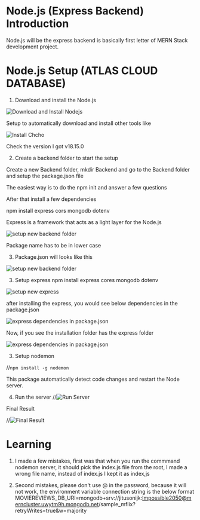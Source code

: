 # Node.js (Express Backend) Introduction
Node.js will be the express backend is basically first letter of MERN Stack development project.

# Node.js Setup (ATLAS CLOUD DATABASE)

1.	Download and install the Node.js


![Download and Install Nodejs](https://raw.githubusercontent.com/jitendrasoni/MERNStack/main/Setup/NODE_JS/images/001%20Download%20Nodejs.png)

Setup to automatically download and install other tools like 

![Install Chcho](https://raw.githubusercontent.com/jitendrasoni/MERNStack/main/Setup/NODE_JS/images/002%20Selectin%20Automatically%20install%20required%20tools%20it%20will%20download%20chocolatey.png)

Check the version 
I got v18.15.0

2.	Create a backend folder to start the setup

Create a new Backend folder, mkdir Backend and go to the Backend folder and setup the package.json file

The easiest way is to do the npm init and answer a few questions

After that install a few dependencies 

npm install express cors mongodb dotenv

Express is a framework that acts as a light layer for the Node.js

![setup new backend folder](https://raw.githubusercontent.com/jitendrasoni/MERNStack/main/Setup/NODE_JS/images/003%20Setup%20the%20backend%20Folder%20and%20install%20npm.png)

Package name has to be in lower case

3.	Package.json will looks like this 

![setup new backend folder](https://raw.githubusercontent.com/jitendrasoni/MERNStack/main/Setup/NODE_JS/images/004%20Setup%20the%20backend%20Project%20Structure%20looks%20like.png)

3.	Setup express 
npm install express cores mongodb dotenv

 ![setup new express](https://raw.githubusercontent.com/jitendrasoni/MERNStack/main/Setup/NODE_JS/images/005%20-%20setup%20express.png)

 after installing the express, you would see below dependencies in the package.json

  ![express dependencies in package.json]( https://raw.githubusercontent.com/jitendrasoni/MERNStack/main/Setup/NODE_JS/images/006%20-%20new%20dependenciess%20added%20to%20the%20packges.png)

  Now, if you see the installation folder has the express folder

   ![express dependencies in package.json](https://raw.githubusercontent.com/jitendrasoni/MERNStack/main/Setup/NODE_JS/images/007%20%20Installatino%20folder%20has%20the%20express%20folder.png)

3.	Setup nodemon

//`npm install -g nodemon`

This package automatically detect code changes and restart the Node server.

4. Run the server 
//![Run Server](https://raw.githubusercontent.com/jitendrasoni/MERNStack/main/Setup/NODE_JS/BackendServer/image/0012%20Allow%20MongoDB%20Get%20connection%20String.png)

Final Result

//![Final Result](https://raw.githubusercontent.com/jitendrasoni/MERNStack/main/Setup/NODE_JS/BackendServer/image/003%20Result%20MongoDB%20Get%20connection%20String.png)

# Learning

1. I made a few mistakes, first was that when you run the commmand nodemon server, it should pick the index.js file from the root, I made a wrong file name, instead of index.js I kept it as index,js

2. Second mistakes, please don't use @ in the password, because it will not work, the environment variable connection string is the below format
MOVIEREVIEWS_DB_URI=mongodb+srv://jitusonijk:Impossible2050@merncluster.uwytm9h.mongodb.net/sample_mflix?retryWrites=true&w=majority






